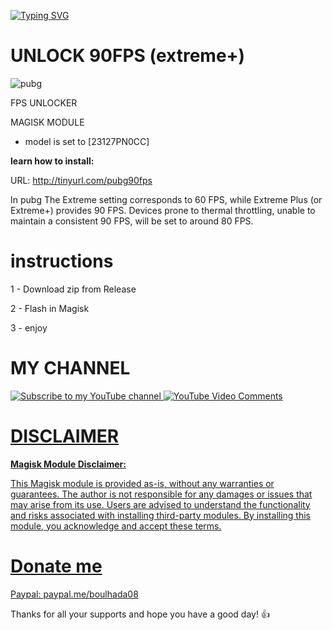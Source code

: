 
[![Typing SVG](https://readme-typing-svg.herokuapp.com?font=Orbitron&size=40&duration=4050&pause=500&color=F70000&center=true&vCenter=true&random=false&width=1000&height=70&lines=FPS+UNLOCKER;UNLOCK+MAX+FPS+IN+ANY+GAME)](https://git.io/typing-svg)

# UNLOCK 90FPS (extreme+)
![pubg](https://github.com/catsmoker/PUBG-90FPS/assets/119059457/a73e6a37-10b2-4571-860d-86705c16573d)

FPS UNLOCKER 

MAGISK MODULE

* model is set to [23127PN0CC]

**learn how to install:**

URL: http://tinyurl.com/pubg90fps

In pubg The Extreme setting corresponds to 60 FPS, while Extreme Plus (or Extreme+) provides 90 FPS.
Devices prone to thermal throttling, unable to maintain a consistent 90 FPS, will be set to around 80 FPS.

# instructions

1 - Download zip from Release

2 - Flash in Magisk

3 - enjoy

# MY CHANNEL

<a href="https://www.youtube.com/channel/UCjNGmM_y9Cf4Y2p-4VZZ5jw?sub_confirmation=1">
    <img alt="Subscribe to my YouTube channel" title="Subscribe to my YouTube channel" src="https://img.shields.io/youtube/channel/views/UCjNGmM_y9Cf4Y2p-4VZZ5jw?style=for-the-badge&color=blue&labelColor=0b689d"/>
    <img alt="YouTube Video Comments" src="https://img.shields.io/youtube/comments/pXZIm_qD2Fg?style=for-the-badge&color=blue&labelColor=0b689d">

# DISCLAIMER

**Magisk Module Disclaimer:**

This Magisk module is provided as-is, without any warranties or guarantees. The author is not responsible for any damages or issues that may arise from its use. Users are advised to understand the functionality and risks associated with installing third-party modules. By installing this module, you acknowledge and accept these terms.

# Donate me

Paypal: [paypal.me/boulhada08](http://paypal.me/boulhada08)

Thanks for all your supports and hope you have a good day! 👍
